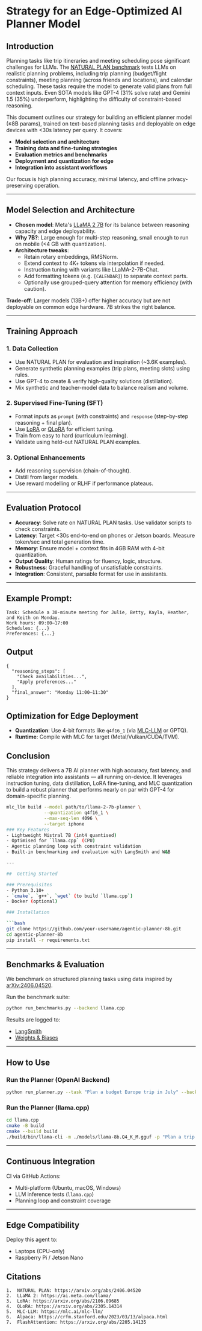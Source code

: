 # Strategy for an Edge-Optimized AI Planner Model
## Introduction

Planning tasks like trip itineraries and meeting scheduling pose significant challenges for LLMs. The [NATURAL PLAN benchmark](https://arxiv.org/abs/2406.04520) tests LLMs on realistic planning problems, including trip planning (budget/flight constraints), meeting planning (across friends and locations), and calendar scheduling. These tasks require the model to generate valid plans from full context inputs. Even SOTA models like GPT-4 (31% solve rate) and Gemini 1.5 (35%) underperform, highlighting the difficulty of constraint-based reasoning.

This document outlines our strategy for building an efficient planner model (≤8B params), trained on text-based planning tasks and deployable on edge devices with <30s latency per query. It covers:

- **Model selection and architecture**  
- **Training data and fine-tuning strategies**  
- **Evaluation metrics and benchmarks**  
- **Deployment and quantization for edge**  
- **Integration into assistant workflows**

Our focus is high planning accuracy, minimal latency, and offline privacy-preserving operation.

---

## Model Selection and Architecture

- **Chosen model**: Meta's [LLaMA 2 7B](https://ai.meta.com/llama/) for its balance between reasoning capacity and edge deployability.
- **Why 7B?**: Large enough for multi-step reasoning, small enough to run on mobile (<4 GB with quantization).
- **Architecture tweaks**:
  - Retain rotary embeddings, RMSNorm.
  - Extend context to 4K+ tokens via interpolation if needed.
  - Instruction tuning with variants like LLaMA-2-7B-Chat.
  - Add formatting tokens (e.g. `[CALENDAR]`) to separate context parts.
  - Optionally use grouped-query attention for memory efficiency (with caution).

**Trade-off**: Larger models (13B+) offer higher accuracy but are not deployable on common edge hardware. 7B strikes the right balance.

---

## Training Approach

### 1. **Data Collection**
- Use NATURAL PLAN for evaluation and inspiration (~3.6K examples).
- Generate synthetic planning examples (trip plans, meeting slots) using rules.
- Use GPT-4 to create & verify high-quality solutions (distillation).
- Mix synthetic and teacher-model data to balance realism and volume.

### 2. **Supervised Fine-Tuning (SFT)**
- Format inputs as `prompt` (with constraints) and `response` (step-by-step reasoning + final plan).
- Use [LoRA](https://arxiv.org/abs/2106.09685) or [QLoRA](https://arxiv.org/abs/2305.14314) for efficient tuning.
- Train from easy to hard (curriculum learning).
- Validate using held-out NATURAL PLAN examples.

### 3. **Optional Enhancements**
- Add reasoning supervision (chain-of-thought).
- Distill from larger models.
- Use reward modelling or RLHF if performance plateaus.

---

## Evaluation Protocol

- **Accuracy**: Solve rate on NATURAL PLAN tasks. Use validator scripts to check constraints.
- **Latency**: Target <30s end-to-end on phones or Jetson boards. Measure token/sec and total generation time.
- **Memory**: Ensure model + context fits in 4GB RAM with 4-bit quantization.
- **Output Quality**: Human ratings for fluency, logic, structure.
- **Robustness**: Graceful handling of unsatisfiable constraints.
- **Integration**: Consistent, parsable format for use in assistants.

---
## Example Prompt:

```
Task: Schedule a 30-minute meeting for Julie, Betty, Kayla, Heather, and Keith on Monday.
Work hours: 09:00–17:00
Schedules: {...}
Preferences: {...}
```

## Output
```
{
  "reasoning_steps": [
    "Check availabilities...",
    "Apply preferences..."
  ],
  "final_answer": "Monday 11:00–11:30"
}
```


## Optimization for Edge Deployment
- **Quantization**: Use 4-bit formats like `q4f16_1` (via [MLC-LLM](https://mlc.ai/mlc-llm/) or GPTQ).
- **Runtime**: Compile with MLC for target (Metal/Vulkan/CUDA/TVM).

  
## Conclusion
This strategy delivers a 7B AI planner with high accuracy, fast latency, and reliable integration into assistants — all running on-device. It leverages instruction tuning, data distillation, LoRA fine-tuning, and MLC quantization to build a robust planner that performs nearly on par with GPT-4 for domain-specific planning.


```bash
mlc_llm build --model path/to/llama-2-7b-planner \
              --quantization q4f16_1 \
              --max-seq-len 4096 \
              --target iphone
### Key Features
- Lightweight Mistral 7B (int4 quantised)
- Optimised for `llama.cpp` (CPU)
- Agentic planning loop with constraint validation
- Built-in benchmarking and evaluation with LangSmith and W&B

---

##  Getting Started

### Prerequisites
- Python 3.10+
- `cmake`, `g++`, `wget` (to build `llama.cpp`)
- Docker (optional)

### Installation

```bash
git clone https://github.com/your-username/agentic-planner-8b.git
cd agentic-planner-8b
pip install -r requirements.txt
```

---

## Benchmarks & Evaluation

We benchmark on structured planning tasks using data inspired by [arXiv:2406.04520](https://arxiv.org/pdf/2406.04520).

Run the benchmark suite:
```bash
python run_benchmarks.py --backend llama.cpp
```

Results are logged to:
- [LangSmith](https://smith.langchain.com/public/21b06a5d-4661-4594-874b-86cf733c142b/r)
- [Weights & Biases](https://wandb.ai/michael-sigamani-oxalatech/agentic-planner-8b)

---

## How to Use

### Run the Planner (OpenAI Backend)

```bash
python run_planner.py --task "Plan a budget Europe trip in July" --backend openai
```

### Run the Planner (llama.cpp)

```bash
cd llama.cpp
cmake -B build
cmake --build build
./build/bin/llama-cli -m ./models/llama-8b.Q4_K_M.gguf -p "Plan a trip to Europe for two weeks under $3000"
```

---

## Continuous Integration

CI via GitHub Actions:
- Multi-platform (Ubuntu, macOS, Windows)
- LLM inference tests (`llama.cpp`)
- Planning loop and constraint coverage

---

## Edge Compatibility

Deploy this agent to:
- Laptops (CPU-only)
- Raspberry Pi / Jetson Nano

## Citations
	1.	NATURAL PLAN: https://arxiv.org/abs/2406.04520
	2.	LLaMA 2: https://ai.meta.com/llama/
	3.	LoRA: https://arxiv.org/abs/2106.09685
	4.	QLoRA: https://arxiv.org/abs/2305.14314
	5.	MLC-LLM: https://mlc.ai/mlc-llm/
	6.	Alpaca: https://crfm.stanford.edu/2023/03/13/alpaca.html
	7.	FlashAttention: https://arxiv.org/abs/2205.14135
